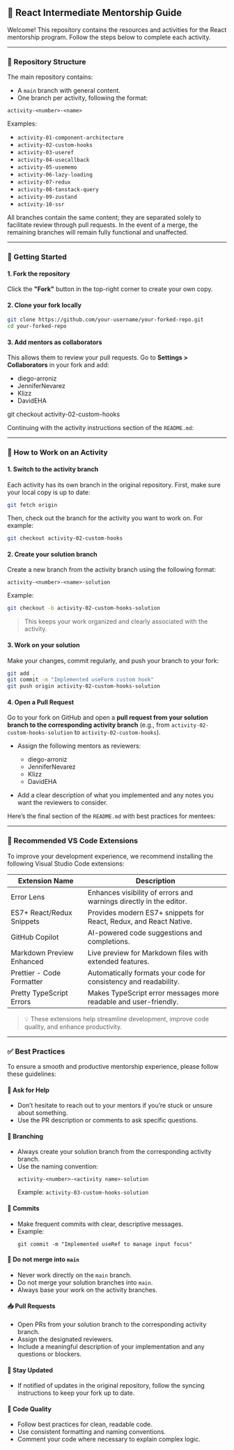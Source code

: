 ## 🧠 React Intermediate Mentorship Guide

Welcome! This repository contains the resources and activities for the React mentorship program. Follow the steps below to complete each activity.

---

### 📁 Repository Structure

The main repository contains:

- A `main` branch with general content.
- One branch per activity, following the format:

```
activity-<number>-<name>
```

Examples:

- `activity-01-component-architecture`
- `activity-02-custom-hooks`
- `activity-03-useref`
- `activity-04-usecallback`
- `activity-05-usememo`
- `activity-06-lazy-loading`
- `activity-07-redux`
- `activity-08-tanstack-query`
- `activity-09-zustand`
- `activity-10-ssr`

All branches contain the same content; they are separated solely to facilitate review through pull requests. In the event of a merge, the remaining branches will remain fully functional and unaffected.

---

### 🚀 Getting Started

#### 1. Fork the repository

Click the **"Fork"** button in the top-right corner to create your own copy.

#### 2. Clone your fork locally

```bash
git clone https://github.com/your-username/your-forked-repo.git
cd your-forked-repo
```

#### 3. Add mentors as collaborators

This allows them to review your pull requests. Go to **Settings > Collaborators** in your fork and add:

- diego-arroniz
- JenniferNevarez
- Klizz
- DavidEHA

git checkout activity-02-custom-hooks

Continuing with the activity instructions section of the `README.md`:

---

### 🧩 How to Work on an Activity

#### 1. Switch to the activity branch

Each activity has its own branch in the original repository. First, make sure your local copy is up to date:

```bash
git fetch origin
```

Then, check out the branch for the activity you want to work on. For example:

```bash
git checkout activity-02-custom-hooks
```

#### 2. Create your solution branch

Create a new branch from the activity branch using the following format:

```
activity-<number>-<name>-solution
```

Example:

```bash
git checkout -b activity-02-custom-hooks-solution
```

> This keeps your work organized and clearly associated with the activity.

#### 3. Work on your solution

Make your changes, commit regularly, and push your branch to your fork:

```bash
git add .
git commit -m "Implemented useForm custom hook"
git push origin activity-02-custom-hooks-solution
```

#### 4. Open a Pull Request

Go to your fork on GitHub and open a **pull request from your solution branch to the corresponding activity branch** (e.g., from `activity-02-custom-hooks-solution` to `activity-02-custom-hooks`).

- Assign the following mentors as reviewers:

  - diego-arroniz
  - JenniferNevarez
  - Klizz
  - DavidEHA

- Add a clear description of what you implemented and any notes you want the reviewers to consider.

Here’s the final section of the `README.md` with best practices for mentees:

---

### 🔌 Recommended VS Code Extensions

To improve your development experience, we recommend installing the following Visual Studio Code extensions:

| Extension Name            | Description                                                        |
| ------------------------- | ------------------------------------------------------------------ |
| Error Lens                | Enhances visibility of errors and warnings directly in the editor. |
| ES7+ React/Redux Snippets | Provides modern ES7+ snippets for React, Redux, and React Native.  |
| GitHub Copilot            | AI-powered code suggestions and completions.                       |
| Markdown Preview Enhanced | Live preview for Markdown files with extended features.            |
| Prettier - Code Formatter | Automatically formats your code for consistency and readability.   |
| Pretty TypeScript Errors  | Makes TypeScript error messages more readable and user-friendly.   |

> 💡 These extensions help streamline development, improve code quality, and enhance productivity.

---

### ✅ Best Practices

To ensure a smooth and productive mentorship experience, please follow these guidelines:

#### 🧠 Ask for Help

- Don’t hesitate to reach out to your mentors if you’re stuck or unsure about something.
- Use the PR description or comments to ask specific questions.

#### 📌 Branching

- Always create your solution branch from the corresponding activity branch.
- Use the naming convention:
  ```
  activity-<number>-<activity name>-solution
  ```
  Example: `activity-03-custom-hooks-solution`

#### 💬 Commits

- Make frequent commits with clear, descriptive messages.
- Example:
  ```
  git commit -m "Implemented useRef to manage input focus"
  ```

#### 🚫 Do not merge into `main`

- Never work directly on the `main` branch.
- Do not merge your solution branches into `main`.
- Always base your work on the activity branches.

#### 📥 Pull Requests

- Open PRs from your solution branch to the corresponding activity branch.
- Assign the designated reviewers.
- Include a meaningful description of your implementation and any questions or blockers.

#### 🔄 Stay Updated

- If notified of updates in the original repository, follow the syncing instructions to keep your fork up to date.

#### 🧼 Code Quality

- Follow best practices for clean, readable code.
- Use consistent formatting and naming conventions.
- Comment your code where necessary to explain complex logic.
